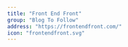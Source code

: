 ```yaml
---
title: "Front End Front"
group: "Blog To Follow"
address: "https://frontendfront.com/"
icon: "frontendfront.svg"
---
```

